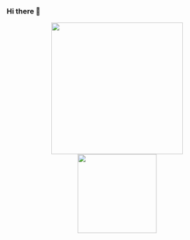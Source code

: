 ### Hi there 👋
<div id="header" align="center">
  <img src="https://media.giphy.com/media/v1.Y2lkPTc5MGI3NjExODN1ZjByaTN2NjZodG82ZWhxaGVjZ20yMTNhdm9zbjlrNDR5ZjBsYyZlcD12MV9pbnRlcm5hbF9naWZfYnlfaWQmY3Q9cw/1sgetPM00wWqJpVUTl/giphy.gif" width="300"/>
</div>
<div id="header" align="center" width="80">
  <img src="https://media.giphy.com/media/s63Jzew1dfO3j6nndV/giphy.gif" width="180"/>
</div>
<!--
**MateoBarbato/mateobarbato** is a ✨ _special_ ✨ repository because its `README.md` (this file) appears on your GitHub profile.

Here are some ideas to get you started:

- 🔭 I’m currently working on ...
- 🌱 I’m currently learning ...
- 👯 I’m looking to collaborate on ...
- 🤔 I’m looking for help with ...
- 💬 Ask me about ...
- 📫 How to reach me: ...
- 😄 Pronouns: ...
- ⚡ Fun fact: ...
-->
